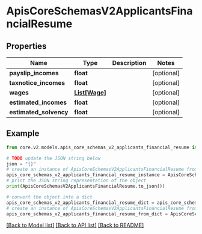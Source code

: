# ApisCoreSchemasV2ApplicantsFinancialResume


## Properties

Name | Type | Description | Notes
------------ | ------------- | ------------- | -------------
**payslip_incomes** | **float** |  | [optional] 
**taxnotice_incomes** | **float** |  | [optional] 
**wages** | [**List[Wage]**](Wage.md) |  | [optional] 
**estimated_incomes** | **float** |  | [optional] 
**estimated_solvency** | **float** |  | [optional] 

## Example

```python
from core.v2.models.apis_core_schemas_v2_applicants_financial_resume import ApisCoreSchemasV2ApplicantsFinancialResume

# TODO update the JSON string below
json = "{}"
# create an instance of ApisCoreSchemasV2ApplicantsFinancialResume from a JSON string
apis_core_schemas_v2_applicants_financial_resume_instance = ApisCoreSchemasV2ApplicantsFinancialResume.from_json(json)
# print the JSON string representation of the object
print(ApisCoreSchemasV2ApplicantsFinancialResume.to_json())

# convert the object into a dict
apis_core_schemas_v2_applicants_financial_resume_dict = apis_core_schemas_v2_applicants_financial_resume_instance.to_dict()
# create an instance of ApisCoreSchemasV2ApplicantsFinancialResume from a dict
apis_core_schemas_v2_applicants_financial_resume_from_dict = ApisCoreSchemasV2ApplicantsFinancialResume.from_dict(apis_core_schemas_v2_applicants_financial_resume_dict)
```
[[Back to Model list]](../README.md#documentation-for-models) [[Back to API list]](../README.md#documentation-for-api-endpoints) [[Back to README]](../README.md)


